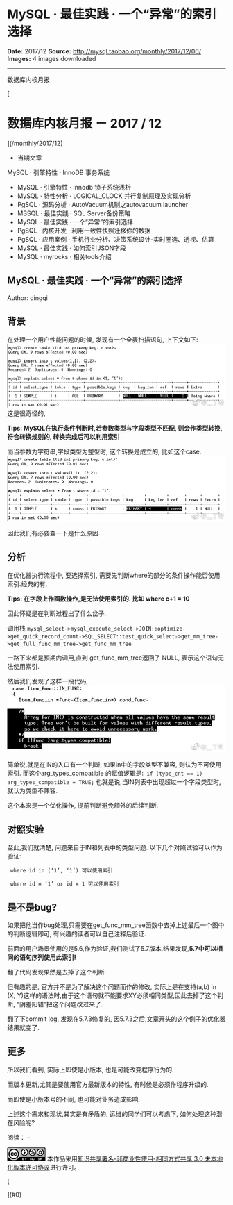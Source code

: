 # MySQL · 最佳实践 · 一个“异常”的索引选择

**Date:** 2017/12
**Source:** http://mysql.taobao.org/monthly/2017/12/06/
**Images:** 4 images downloaded

---

数据库内核月报

 [
 # 数据库内核月报 － 2017 / 12
 ](/monthly/2017/12)

 * 当期文章

 MySQL · 引擎特性 · InnoDB 事务系统
* MySQL · 引擎特性 · Innodb 锁子系统浅析
* MySQL · 特性分析 · LOGICAL_CLOCK 并行复制原理及实现分析
* PgSQL · 源码分析 · AutoVacuum机制之autovacuum launcher
* MSSQL · 最佳实践 · SQL Server备份策略
* MySQL · 最佳实践 · 一个“异常”的索引选择
* PgSQL · 内核开发 · 利用一致性快照迁移你的数据
* PgSQL · 应用案例 · 手机行业分析、决策系统设计-实时圈选、透视、估算
* MySQL · 最佳实践 · 如何索引JSON字段
* MySQL · myrocks · 相关tools介绍

 ## MySQL · 最佳实践 · 一个“异常”的索引选择 
 Author: dingqi 

 ## 背景
在处理一个用户性能问题的时候, 发现有一个全表扫描语句, 上下文如下: ![](.img/47e8768544ca_733db945gy1fmlwse3mmyj20rk083aaa.jpg)这是很奇怪的,

**Tips: MySQL在执行条件判断时,若参数类型与字段类型不匹配, 则会作类型转换, 符合转换规则的, 转换完成后可以利用索引**

而当参数为字符串,字段类型为整型时, 这个转换是成立的, 比如这个case. ![](.img/64529c4fa341_733db945gy1fmlwsij8l2j20r708574i.jpg)

因此我们有必要查一下是什么原因.

## 分析
在优化器执行流程中, 要选择索引, 需要先判断where的部分的条件操作能否使用索引.经典的有,

**Tips: 在字段上作函数操作,是无法使用索引的. 比如 where c+1 = 10**

因此怀疑是在判断过程出了什么岔子.

调用栈 `mysql_select->mysql_execute_select->JOIN::optimize->get_quick_record_count->SQL_SELECT::test_quick_select->get_mm_tree->get_full_func_mm_tree->get_func_mm_tree`

一路下来都是预期内调用,直到 get_func_mm_tree返回了 NULL, 表示这个语句无法使用索引.

然后我们发现了这样一段代码,
 ![](.img/32096316b3ba_733db945gy1fmlwsljywwj20l106ijrf.jpg)

简单说,就是在IN的入口有一个判断, 如果in中的字段类型不兼容, 则认为不可使用索引.
 而这个arg_types_compatible 的赋值逻辑是:` if (type_cnt == 1) arg_types_compatible = TRUE;`
 也就是说,当IN列表中出现超过一个字段类型时, 就认为类型不兼容.

这个本来是一个优化操作, 提前判断避免额外的后续判断.

## **对照实验**
至此,我们就清楚, 问题来自于IN和列表中的类型问题.
 以下几个对照试验可以作为验证:

` where id in (‘1’, ‘1’) 可以使用索引`

` where id = ‘1’ or id = 1 可以使用索引`

## 是不是bug?
如果把他当作bug处理,只需要在get_func_mm_tree函数中去掉上述最后一个图中的判断逻辑即可, 有兴趣的读者可以自己注释后验证.

前面的用户场景使用的是5.6,作为验证,我们测试了5.7版本,结果发现,**5.7中可以相同的语句序列使用此索引!**

翻了代码发现果然是去掉了这个判断.

但有趣的是, 官方并不是为了解决这个问题而作的修改, 实际上是在支持(a,b) in (X, Y)这样的语法时,由于这个语句就不能要求XY必须相同类型,因此去掉了这个判断, “阴差阳错”把这个问题改过来了.

翻了下commit log, 发现在5.7.3修复的, 因5.7.3之后,文章开头的这个例子的优化器结果就变了.

## 更多
所以我们看到, 实际上即使是小版本, 也是可能改变程序行为的.

而版本更新,尤其是要使用官方最新版本的特性, 有时候是必须作程序升级的.

而即使是小版本号的不同, 也可能对业务造成影响.

上述这个需求和现状,其实是有矛盾的, 运维的同学们可以考虑下, 如何处理这种潜在风险呢?

 阅读： - 

[![知识共享许可协议](.img/8232d49bd3e9_88x31.png)](http://creativecommons.org/licenses/by-nc-sa/3.0/)
本作品采用[知识共享署名-非商业性使用-相同方式共享 3.0 未本地化版本许可协议](http://creativecommons.org/licenses/by-nc-sa/3.0/)进行许可。

 [

 ](#0)